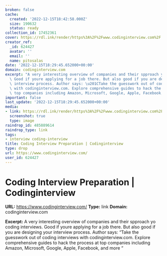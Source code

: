 ```yaml
---
broken: false
cache:
  created: '2022-12-15T18:42:58.000Z'
  size: 190632
  status: ready
collection_id: 17452361
cover: https://rdl.ink/render/https%3A%2F%2Fwww.codinginterview.com%2F
creator_ref:
  _id: 624427
  avatar: ''
  email: ''
  name: pitosalas
date: '2022-12-15T18:29:45.652000+00:00'
domain: codinginterview.com
excerpt: "A very interesting overview of companies and their spproach yo coding interviews.\
  \ Good if youre applying for a job there. But also good if you are designing your\
  \ interview process. Author says: \u201CTake the guesswork out of coding interviews\
  \ with codinginterview.com. Explore comprehensive guides to hack the process at\
  \ top companies including Amazon, Microsoft, Google, Apple, Facebook, and more \u201C"
important: false
last_update: '2022-12-15T18:29:45.652000+00:00'
media:
- link: https://rdl.ink/render/https%3A%2F%2Fwww.codinginterview.com%2F
  screenshot: true
  type: image
raindrop_id: 485889614
raindrop_type: link
tags:
- interview coding-interview
title: Coding Interview Preparation | Codinginterview
type: drop
url: https://www.codinginterview.com/
user_id: 624427
---
```


# Coding Interview Preparation | Codinginterview

**URL:** https://www.codinginterview.com/
**Type:** link
**Domain:** codinginterview.com

**Excerpt:** A very interesting overview of companies and their spproach yo coding interviews. Good if youre applying for a job there. But also good if you are designing your interview process. Author says: “Take the guesswork out of coding interviews with codinginterview.com. Explore comprehensive guides to hack the process at top companies including Amazon, Microsoft, Google, Apple, Facebook, and more “
